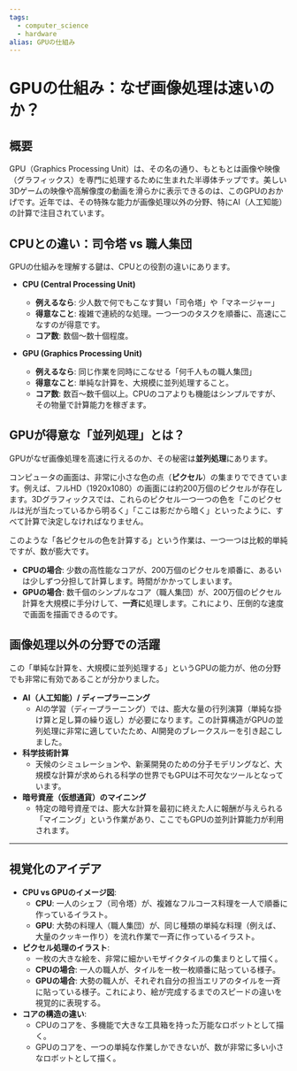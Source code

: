 ```yaml
---
tags:
  - computer_science
  - hardware
alias: GPUの仕組み
---
```


# GPUの仕組み：なぜ画像処理は速いのか？

## 概要

GPU（Graphics Processing Unit）は、その名の通り、もともとは画像や映像（グラフィックス）を専門に処理するために生まれた半導体チップです。美しい3Dゲームの映像や高解像度の動画を滑らかに表示できるのは、このGPUのおかげです。近年では、その特殊な能力が画像処理以外の分野、特にAI（人工知能）の計算で注目されています。

## CPUとの違い：司令塔 vs 職人集団

GPUの仕組みを理解する鍵は、CPUとの役割の違いにあります。

-   **CPU (Central Processing Unit)**
    -   **例えるなら**: 少人数で何でもこなす賢い「司令塔」や「マネージャー」
    -   **得意なこと**: 複雑で連続的な処理。一つ一つのタスクを順番に、高速にこなすのが得意です。
    -   **コア数**: 数個～数十個程度。

-   **GPU (Graphics Processing Unit)**
    -   **例えるなら**: 同じ作業を同時にこなせる「何千人もの職人集団」
    -   **得意なこと**: 単純な計算を、大規模に並列処理すること。
    -   **コア数**: 数百～数千個以上。CPUのコアよりも機能はシンプルですが、その物量で計算能力を稼ぎます。

## GPUが得意な「並列処理」とは？

GPUがなぜ画像処理を高速に行えるのか、その秘密は**並列処理**にあります。

コンピュータの画面は、非常に小さな色の点（**ピクセル**）の集まりでできています。例えば、フルHD（1920x1080）の画面には約200万個のピクセルが存在します。3Dグラフィックスでは、これらのピクセル一つ一つの色を「このピクセルは光が当たっているから明るく」「ここは影だから暗く」といったように、すべて計算で決定しなければなりません。

このような「各ピクセルの色を計算する」という作業は、一つ一つは比較的単純ですが、数が膨大です。

-   **CPUの場合**: 少数の高性能なコアが、200万個のピクセルを順番に、あるいは少しずつ分担して計算します。時間がかかってしまいます。
-   **GPUの場合**: 数千個のシンプルなコア（職人集団）が、200万個のピクセル計算を大規模に手分けして、**一斉に**処理します。これにより、圧倒的な速度で画面を描画できるのです。

## 画像処理以外の分野での活躍

この「単純な計算を、大規模に並列処理する」というGPUの能力が、他の分野でも非常に有効であることが分かりました。

-   **AI（人工知能）/ ディープラーニング**
    -   AIの学習（ディープラーニング）では、膨大な量の行列演算（単純な掛け算と足し算の繰り返し）が必要になります。この計算構造がGPUの並列処理に非常に適していたため、AI開発のブレークスルーを引き起こしました。
-   **科学技術計算**
    -   天候のシミュレーションや、新薬開発のための分子モデリングなど、大規模な計算が求められる科学の世界でもGPUは不可欠なツールとなっています。
-   **暗号資産（仮想通貨）のマイニング**
    -   特定の暗号資産では、膨大な計算を最初に終えた人に報酬が与えられる「マイニング」という作業があり、ここでもGPUの並列計算能力が利用されます。

---

## 視覚化のアイデア

-   **CPU vs GPUのイメージ図**:
    -   **CPU**: 一人のシェフ（司令塔）が、複雑なフルコース料理を一人で順番に作っているイラスト。
    -   **GPU**: 大勢の料理人（職人集団）が、同じ種類の単純な料理（例えば、大量のクッキー作り）を流れ作業で一斉に作っているイラスト。
-   **ピクセル処理のイラスト**:
    -   一枚の大きな絵を、非常に細かいモザイクタイルの集まりとして描く。
    -   **CPUの場合**: 一人の職人が、タイルを一枚一枚順番に貼っている様子。
    -   **GPUの場合**: 大勢の職人が、それぞれ自分の担当エリアのタイルを一斉に貼っている様子。これにより、絵が完成するまでのスピードの違いを視覚的に表現する。
-   **コアの構造の違い**:
    -   CPUのコアを、多機能で大きな工具箱を持った万能なロボットとして描く。
    -   GPUのコアを、一つの単純な作業しかできないが、数が非常に多い小さなロボットとして描く。
